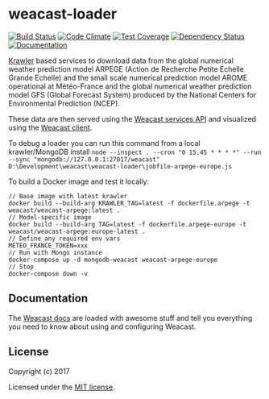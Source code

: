 # weacast-loader

[![Build Status](https://travis-ci.org/weacast/weacast-loader.png?branch=master)](https://travis-ci.org/weacast/weacast-loader)
[![Code Climate](https://codeclimate.com/github/weacast/weacast-loader/badges/gpa.svg)](https://codeclimate.com/github/weacast/weacast-loader)
[![Test Coverage](https://codeclimate.com/github/weacast/weacast-loader/badges/coverage.svg)](https://codeclimate.com/github/weacast/weacast-loader/coverage)
[![Dependency Status](https://img.shields.io/david/weacast/weacast-loader.svg?style=flat-square)](https://david-dm.org/weacast/weacast-loader)
[![Documentation](https://img.shields.io/badge/documentation-available-brightgreen.svg)](https://weacast.github.io/weacast-docs/)

[Krawler](https://kalisio.github.io/krawler/) based services to download data from the global numerical weather prediction model ARPEGE (Action de Recherche Petite Echelle Grande Echelle) and the small scale numerical prediction model AROME operational at Météo-France and the global numerical weather prediction model GFS (Global Forecast System) produced by the National Centers for Environmental Prediction (NCEP).

These data are then served using the [Weacast services API](https://github.com/weacast/weacast-api) and visualized using the [Weacast client](https://github.com/weacast/weacast-client).

To debug a loader you can run this command from a local krawler/MongoDB install `node --inspect . --cron "0 15,45 * * * *" --run --sync "mongodb://127.0.0.1:27017/weacast" D:\Development\weacast\weacast-loader\jobfile-arpege-europe.js`

To build a Docker image and test it locally:
```
// Base image with latest krawler
docker build --build-arg KRAWLER_TAG=latest -f dockerfile.arpege -t weacast/weacast-arpege:latest .
// Model-specific image
docker build --build-arg TAG=latest -f dockerfile.arpege-europe -t weacast/weacast-arpege:europe-latest .
// Define any required env vars
METEO_FRANCE_TOKEN=xxx
// Run with Mongo instance
docker-compose up -d mongodb-weacast weacast-arpege-europe
// Stop
docker-compose down -v
```

## Documentation

The [Weacast docs](https://weacast.github.io/weacast-docs/) are loaded with awesome stuff and tell you everything you need to know about using and configuring Weacast.

## License

Copyright (c) 2017

Licensed under the [MIT license](LICENSE).

